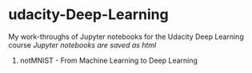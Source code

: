 # udacity-Deep-Learning
My work-throughs of Jupyter notebooks for the Udacity Deep Learning course
*Jupyter notebooks are saved as html*

1. notMNIST - From Machine Learning to Deep Learning

